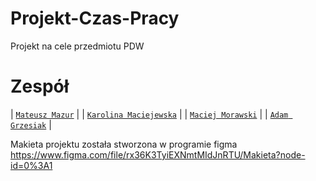 # Projekt-Czas-Pracy
Projekt na cele przedmiotu PDW

# Zespół
  
| [`Mateusz Mazur`](https://github.com/MateuszMazurTUL)      |
| [`Karolina Maciejewska`](https://github.com/Karo0510)      |
| [`Maciej Morawski`](https://github.com/MacMarMor)      |
| [`Adam Grzesiak`](https://github.com/adamg177)           |  


Makieta projektu została stworzona w programie figma
https://www.figma.com/file/rx36K3TyiEXNmtMIdJnRTU/Makieta?node-id=0%3A1
